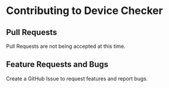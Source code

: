 # Contributing to Device Checker

## Pull Requests

Pull Requests are not being accepted at this time.

## Feature Requests and Bugs

Create a GitHub Issue to request features and report bugs.